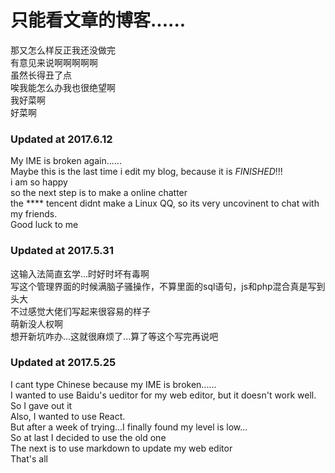# 只能看文章的博客......
那又怎么样反正我还没做完  
有意见来说啊啊啊啊啊  
虽然长得丑了点  
唉我能怎么办我也很绝望啊  
我好菜啊  
好菜啊    
### Updated at 2017.6.12  
My IME is broken again......  
Maybe this is the last time i edit my blog, because it is *FINISHED*!!!  
i am so happy  
so the next step is to make a online chatter   
the **** tencent didnt make a Linux QQ, so its very uncovinent to chat with my friends.  
Good luck to me  

### Updated at 2017.5.31
这输入法简直玄学...时好时坏有毒啊    
写这个管理界面的时候满脑子骚操作，不算里面的sql语句，js和php混合真是写到头大    
不过感觉大佬们写起来很容易的样子  
萌新没人权啊  
想开新坑咋办...这就很麻烦了...算了等这个写完再说吧

### Updated at 2017.5.25    
I cant type Chinese because my IME is broken......    
I wanted to use Baidu's ueditor for my web editor, but it doesn't work well.    
So I gave out it    
Also, I wanted to use React.    
But after a week of trying...I finally found my level is low...    
So at last I decided to use the old one    
The next is to use markdown to update my web editor    
That's all    

